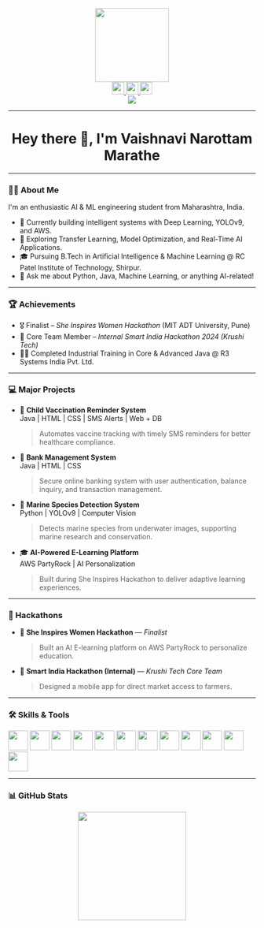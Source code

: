 <div align="center">
  <img height="150" src="https://camo.githubusercontent.com/62da68eb62b1e5f175f7d1f0191dd89a653d7908feb22d37d4a0ab07365d6791/68747470733a2f2f6d656469612e67697068792e636f6d2f6d656469612f4d3967624264396e6244724f5475314d71782f67697068792e676966" />
</div>

<div align="center">
  <a href="https://www.linkedin.com/in/vmarathe21">
    <img src="https://img.shields.io/static/v1?message=LinkedIn&logo=linkedin&label=&color=0077B5&logoColor=white&labelColor=&style=for-the-badge" height="25" />
  </a>
  <a href="mailto:marathekhushi6@gmail.com">
    <img src="https://img.shields.io/static/v1?message=Gmail&logo=gmail&label=&color=EA4335&logoColor=white&labelColor=&style=for-the-badge" height="25" />
  </a>
  <a href="https://www.codechef.com/users/rcp_221107017">
    <img src="https://img.shields.io/static/v1?message=CodeChef&logo=codechef&label=&color=5B4638&logoColor=white&labelColor=&style=for-the-badge" height="25" />
  </a>
</div>

<div align="center">
  <img src="https://visitor-badge.laobi.icu/badge?page_id=vaishnavimarathe.vaishnavimarathe" />
</div>

---

<h1 align="center">Hey there 👋, I'm Vaishnavi Narottam Marathe</h1>

---

### 👩‍💻 About Me

I'm an enthusiastic AI & ML engineering student from Maharashtra, India.  

- 🔭 Currently building intelligent systems with Deep Learning, YOLOv9, and AWS.  
- 🌱 Exploring Transfer Learning, Model Optimization, and Real-Time AI Applications.  
- 🎓 Pursuing B.Tech in Artificial Intelligence & Machine Learning @ RC Patel Institute of Technology, Shirpur.  
- 💬 Ask me about Python, Java, Machine Learning, or anything AI-related!

---

### 🏆 Achievements

- 🎖️ Finalist – *She Inspires Women Hackathon* (MIT ADT University, Pune)  
- 🌾 Core Team Member – *Internal Smart India Hackathon 2024 (Krushi Tech)*  
- 🧑‍💻 Completed Industrial Training in Core & Advanced Java @ R3 Systems India Pvt. Ltd.

---

### 💻 Major Projects

- 💉 **Child Vaccination Reminder System**  
  Java | HTML | CSS | SMS Alerts | Web + DB  
  > Automates vaccine tracking with timely SMS reminders for better healthcare compliance.

- 🏦 **Bank Management System**  
  Java | HTML | CSS  
  > Secure online banking system with user authentication, balance inquiry, and transaction management.

- 🌊 **Marine Species Detection System**  
  Python | YOLOv9 | Computer Vision  
  > Detects marine species from underwater images, supporting marine research and conservation.

- 🎓 **AI-Powered E-Learning Platform**  
  AWS PartyRock | AI Personalization  
  > Built during She Inspires Hackathon to deliver adaptive learning experiences.

---

### 🚀 Hackathons

- 🧠 **She Inspires Women Hackathon** — *Finalist*  
  > Built an AI E-learning platform on AWS PartyRock to personalize education.

- 🌾 **Smart India Hackathon (Internal)** — *Krushi Tech Core Team*  
  > Designed a mobile app for direct market access to farmers.

---

### 🛠️ Skills & Tools

<div align="left">
  <img src="https://cdn.jsdelivr.net/gh/devicons/devicon/icons/python/python-original.svg" height="40" />
  <img src="https://cdn.jsdelivr.net/gh/devicons/devicon/icons/java/java-original-wordmark.svg" height="40" />
  <img src="https://cdn.jsdelivr.net/gh/devicons/devicon/icons/c/c-original.svg" height="40" />
  <img src="https://cdn.jsdelivr.net/gh/devicons/devicon/icons/cplusplus/cplusplus-original.svg" height="40" />
  <img src="https://cdn.jsdelivr.net/gh/devicons/devicon/icons/html5/html5-original.svg" height="40" />
  <img src="https://cdn.jsdelivr.net/gh/devicons/devicon/icons/mysql/mysql-original-wordmark.svg" height="40" />
  <img src="https://cdn.jsdelivr.net/gh/devicons/devicon/icons/tensorflow/tensorflow-original.svg" height="40" />
  <img src="https://cdn.jsdelivr.net/gh/devicons/devicon/icons/pytorch/pytorch-original.svg" height="40" />
  <img src="https://cdn.jsdelivr.net/gh/devicons/devicon/icons/amazonwebservices/amazonwebservices-original.svg" height="40" />
  <img src="https://cdn.jsdelivr.net/gh/devicons/devicon/icons/googlecloud/googlecloud-original.svg" height="40" />
  <img src="https://cdn.jsdelivr.net/gh/devicons/devicon/icons/tableau/tableau-original.svg" height="40" />
  <img src="https://cdn.jsdelivr.net/gh/devicons/devicon/icons/powerbi/powerbi-original.svg" height="40" />
</div>

---

### 📊 GitHub Stats

<div align="center">
  <img src="https://streak-stats.demolab.com?user=vaishnavimarathe&locale=en&mode=daily&theme=dark&hide_border=false&border_radius=5&order=3" height="220" />
</div>
